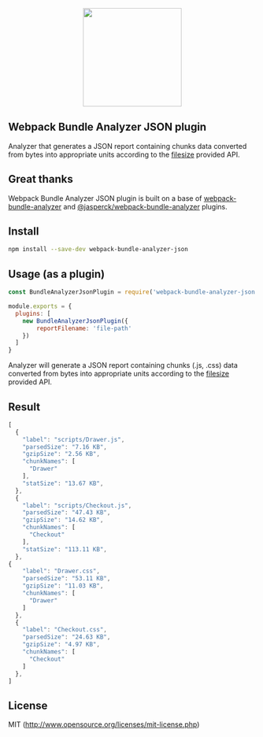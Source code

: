 <div align="center">
  <a href="https://github.com/webpack/webpack">
    <img width="200" height="200" align="center"
      src="https://webpack.js.org/assets/icon-square-big.svg">
  </a>
</div>

## Webpack Bundle Analyzer JSON plugin

Analyzer that generates a JSON report containing chunks data converted from bytes into appropriate units according
to the [filesize](https://www.npmjs.com/package/filesize) provided API. 

## Great thanks

Webpack Bundle Analyzer JSON plugin is built on a base of [webpack-bundle-analyzer](https://www.npmjs.com/package/webpack-bundle-analyzer) and [@jasperck/webpack-bundle-analyzer](https://www.npmjs.com/package/@jasperck/webpack-bundle-analyzer) plugins.

## Install

```bash
npm install --save-dev webpack-bundle-analyzer-json
```

## Usage (as a plugin)

```js
const BundleAnalyzerJsonPlugin = require('webpack-bundle-analyzer-json').BundleAnalyzerJsonPlugin;

module.exports = {
  plugins: [
    new BundleAnalyzerJsonPlugin({
        reportFilename: 'file-path'
    })
  ]
}
```

Analyzer will generate a JSON report containing chunks (.js, .css) data converted from bytes into appropriate units according
to the [filesize](https://www.npmjs.com/package/filesize) provided API. 

## Result

```js
[
  {
    "label": "scripts/Drawer.js",
    "parsedSize": "7.16 KB",
    "gzipSize": "2.56 KB",
    "chunkNames": [
      "Drawer"
    ],
    "statSize": "13.67 KB",
  },
  {
    "label": "scripts/Checkout.js",
    "parsedSize": "47.43 KB",
    "gzipSize": "14.62 KB",
    "chunkNames": [
      "Checkout"
    ],
    "statSize": "113.11 KB",
  },
{
    "label": "Drawer.css",
    "parsedSize": "53.11 KB",
    "gzipSize": "11.03 KB",
    "chunkNames": [
      "Drawer"
    ]
  },
  {
    "label": "Checkout.css",
    "parsedSize": "24.63 KB",
    "gzipSize": "4.97 KB",
    "chunkNames": [
      "Checkout"
    ]
  },
]
```

## License

MIT (http://www.opensource.org/licenses/mit-license.php)
